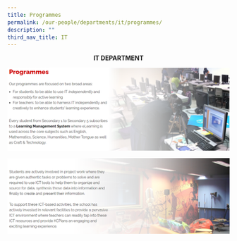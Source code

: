 ```yaml
---
title: Programmes
permalink: /our-people/departments/it/programmes/
description: ""
third_nav_title: IT
---
```

**<center>IT DEPARTMENT</center>**


![](/images/Our%20People/Departments/IT%20Prog%201.png)

![](/images/Our%20People/Departments/IT%20Prog%202.png)